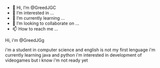- 👋 Hi, I’m @GreedJGC
- 👀 I’m interested in ...
- 🌱 I’m currently learning ...
- 💞️ I’m looking to collaborate on ...
- 📫 How to reach me ...

<!---
GreedJGC/GreedJGC is a ✨ special ✨ repository because its `README.md` (this file) appears on your GitHub profile.
You can click the Preview link to take a look at your changes.
--->Hi, i'm @GreedJGg
i'm a student in computer science and english is not my first lenguage i'm currently learning java and python
i'm interested in development of videogames but i know i'm not ready yet
